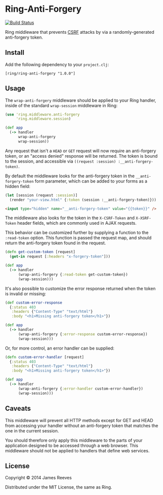 # Ring-Anti-Forgery

[![Build Status](https://secure.travis-ci.org/ring-clojure/ring-anti-forgery.png)](http://travis-ci.org/ring-clojure/ring-anti-forgery)

Ring middleware that prevents [CSRF][1] attacks by via a
randomly-generated anti-forgery token.

[1]: http://en.wikipedia.org/wiki/Cross-site_request_forgery

## Install

Add the following dependency to your `project.clj`:

    [ring/ring-anti-forgery "1.0.0"]

## Usage

The `wrap-anti-forgery` middleware should be applied to your Ring
handler, inside of the standard `wrap-session` middleware in Ring:

```clojure
(use 'ring.middleware.anti-forgery
     'ring.middleware.session)

(def app
  (-> handler
      wrap-anti-forgery
      wrap-session))
```

Any request that isn't a `HEAD` or `GET` request will now require an
anti-forgery token, or an "access denied" response will be returned.
The token is bound to the session, and accessible via
`((request :session) :__anti-forgery-token)`.

By default the middleware looks for the anti-forgery token in the
`__anti-forgery-token` form parameter, which can be added to your
forms as a hidden field:

```clojure
(let [session (request :session)]
  (render "your-view.html" {:token (session :__anti-forgery-token)}))
```

```html
<input type="hidden" name="__anti-forgery-token" value="{{token}}" />
```

The middleware also looks for the token in the `X-CSRF-Token` and
`X-XSRF-Token` header fields, which are commonly used in AJAX
requests.

This behavior can be customized further by supplying a function to the
`:read-token` option. This function is passed the request map, and
should return the anti-forgery token found in the request.

```clojure
(defn get-custom-token [request]
  (get-in request [:headers "x-forgery-token"]))

(def app
  (-> handler
      (wrap-anti-forgery {:read-token get-custom-token})
      (wrap-session)))
```

It's also possible to customize the error response returned when the
token is invalid or missing:

```clojure
(def custom-error-response
  {:status 403
   :headers {"Content-Type" "text/html"}
   :body "<h1>Missing anti-forgery token</h1>"})

(def app
  (-> handler
      (wrap-anti-forgery {:error-response custom-error-response})
      (wrap-session)))
```

Or, for more control, an error handler can be supplied:

```clojure
(defn custom-error-handler [request]
  {:status 403
   :headers {"Content-Type" "text/html"}
   :body "<h1>Missing anti-forgery token</h1>"})

(def app
  (-> handler
      (wrap-anti-forgery {:error-handler custom-error-handler})
      (wrap-session)))
```

## Caveats

This middleware will prevent all HTTP methods except for GET and HEAD
from accessing your handler without an anti-forgery token that matches
the one in the current session.

You should therefore only apply this middleware to the parts of your
application designed to be accessed through a web browser. This
middleware should not be applied to handlers that define web services.

## License

Copyright © 2014 James Reeves

Distributed under the MIT License, the same as Ring.
